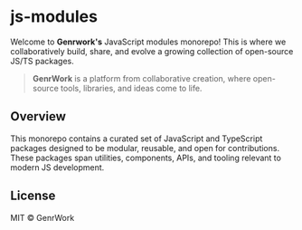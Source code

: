 # js-modules

Welcome to **Genrwork's** JavaScript modules monorepo! This is where we collaboratively build, share, and evolve a growing collection of open-source JS/TS packages.

> **GenrWork** is a platform from collaborative creation, where open-source tools, libraries, and ideas come to life.

## Overview

This monorepo contains a curated set of JavaScript and TypeScript packages designed to be modular, reusable, and open for contributions. These packages span utilities, components, APIs, and tooling relevant to modern JS development.

## License
MIT &copy; GenrWork
